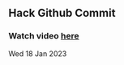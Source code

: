 
 ## Hack Github Commit 
 ### Watch video <a href="https://www.youtube.com">here</a> 
 Wed 18 Jan 2023 
